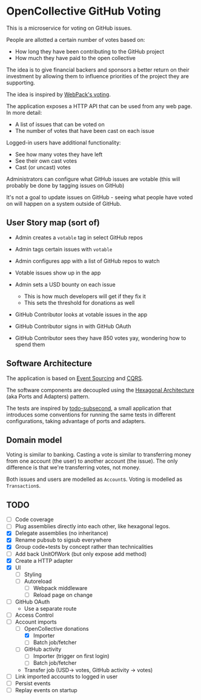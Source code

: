 # OpenCollective GitHub Voting

This is a microservice for voting on GitHub issues.

People are allotted a certain number of votes based on:

* How long they have been contributing to the GitHub project
* How much they have paid to the open collective

The idea is to give financial backers and sponsors a better return on their
investment by allowing them to influence priorities of the project they
are supporting.

The idea is inspired by [WebPack's voting](https://webpack.js.org/vote/).

The application exposes a HTTP API that can be used from any web page. In more detail:

* A list of issues that can be voted on
* The number of votes that have been cast on each issue

Logged-in users have additional functionality:

* See how many votes they have left
* See their own cast votes
* Cast (or uncast) votes

Administrators can configure what GitHub issues are votable (this will probably be done by tagging issues on GitHub)

It's not a goal to update issues on GitHub - seeing what people have voted on will happen on a system
outside of GitHub.

## User Story map (sort of)

* Admin creates a `votable` tag in select GitHub repos
* Admin tags certain issues with `votable`
* Admin configures app with a list of GitHub repos to watch
* Votable issues show up in the app
* Admin sets a USD bounty on each issue
  - This is how much developers will get if they fix it
  - This sets the threshold for donations as well

* GitHub Contributor looks at votable issues in the app
* GitHub Contributor signs in with GitHub OAuth
* GitHub Contributor sees they have 850 votes yay, wondering how to spend them



## Software Architecture

The application is based on [Event Sourcing](https://docs.microsoft.com/en-us/azure/architecture/patterns/event-sourcing)
and [CQRS](https://docs.microsoft.com/en-us/azure/architecture/patterns/cqrs).

The software components are decoupled using the [Hexagonal Architecture](http://alistair.cockburn.us/Hexagonal+architecture)
(aka Ports and Adapters) pattern.

The tests are inspired by [todo-subsecond](https://github.com/subsecondtdd/todo-subsecond), a small application
that introduces some conventions for running the same tests in different configurations, taking advantage of
ports and adapters.

## Domain model

Voting is similar to banking. Casting a vote is similar to transferring money from one account (the user)
to another account (the issue). The only difference is that we're transferring votes, not money.

Both issues and users are modelled as `Account`s. Voting is modelled as `Transaction`s.

## TODO

* [ ] Code coverage
* [ ] Plug assemblies directly into each other, like hexagonal legos.
* [x] Delegate assemblies (no inheritance)
* [x] Rename pubsub to sigsub everywhere
* [x] Group code+tests by concept rather than technicalities
* [ ] Add back UnitOfWork (but only expose add method)
* [x] Create a HTTP adapter
* [x] UI
  * [ ] Styling
  * [ ] Autoreload
    * [ ] Webpack middleware
    * [ ] Reload page on change
* [ ] GitHub OAuth
  * Use a separate route
* [ ] Access Control
* [ ] Account imports
  * [ ] OpenCollective donations
    * [x] Importer
    * [ ] Batch job/fetcher
  * [ ] GitHub activity
    * [ ] Importer (trigger on first login)
    * [ ] Batch job/fetcher
  * Transfer job (USD-> votes, GitHub activity -> votes)
* [ ] Link imported accounts to logged in user
* [ ] Persist events
* [ ] Replay events on startup